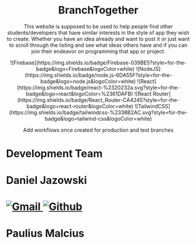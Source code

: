<h1 align="Center"> BranchTogether </h1>
<p align="center">This website is supposed to be used to help people find other students/developers that have similar interests in the style of app they wish to create. Whether you have an idea already and want to post it or just want to scroll through the listing and see what ideas others have and if you can join their endeavor on programming that app or project.</p>
<div align="center"> ![Firebase](https://img.shields.io/badge/Firebase-039BE5?style=for-the-badge&logo=Firebase&logoColor=white) ![NodeJS](https://img.shields.io/badge/node.js-6DA55F?style=for-the-badge&logo=node.js&logoColor=white) ![React](https://img.shields.io/badge/react-%2320232a.svg?style=for-the-badge&logo=react&logoColor=%2361DAFB) ![React Router](https://img.shields.io/badge/React_Router-CA4245?style=for-the-badge&logo=react-router&logoColor=white) ![TailwindCSS](https://img.shields.io/badge/tailwindcss-%2338B2AC.svg?style=for-the-badge&logo=tailwind-css&logoColor=white) </div> 
<div align="center">  <p>Add workflows once created for production and test branches </p></div>
<h1>Development Team<h1>
<div>
  <h4>Daniel Jazowski</h4>
  <a href="https://mail.google.com/mail/?view=cm&fs=1&to=djaz4738@gmail.com" target="_blank"> <img src="https://img.shields.io/badge/Gmail-D14836?style=for-the-badge&logo=gmail&logoColor=white" alt="Gmail"> </a> <a href="[https://mail.google.com/mail/?view=cm&fs=1&to=djaz4738@gmail.com](https://github.com/Dj1178)" target="_blank"> <img src="[https://img.shields.io/badge/Gmail-D14836?style=for-the-badge&logo=gmail&logoColor=white](https://img.shields.io/badge/github-%23121011.svg?style=for-the-badge&logo=github&logoColor=white)" alt="Github"> </a>
  <h4>Paulius Malcius</h4>
</div>
